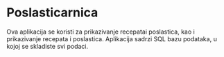 # Poslasticarnica
Ova aplikacija se koristi za prikazivanje recepatai poslastica, kao i prikazivanje recepata i poslastica.
Aplikacija sadrzi SQL bazu podataka, u kojoj se skladiste svi podaci.
